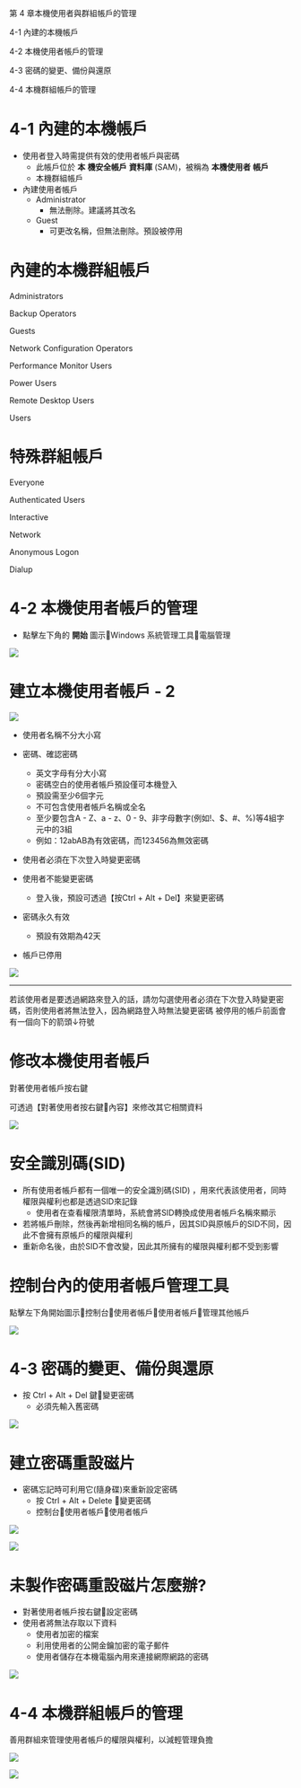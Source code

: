 第 4 章本機使用者與群組帳戶的管理

4\-1 內建的本機帳戶

4\-2 本機使用者帳戶的管理

4\-3 密碼的變更、備份與還原

4\-4 本機群組帳戶的管理

# 4-1 內建的本機帳戶

* 使用者登入時需提供有效的使用者帳戶與密碼
  * 此帳戶位於 __本__  __機安全帳戶__  __資料庫__ \(SAM\)，被稱為 __本機使用者__  __帳戶__
  * 本機群組帳戶
* 內建使用者帳戶
  * Administrator
    * 無法刪除。建議將其改名
  * Guest
    * 可更改名稱，但無法刪除。預設被停用

# 內建的本機群組帳戶

Administrators

Backup Operators

Guests

Network Configuration Operators

Performance Monitor Users

Power Users

Remote Desktop Users

Users

# 特殊群組帳戶

Everyone

Authenticated Users

Interactive

Network

Anonymous Logon

Dialup

# 4-2 本機使用者帳戶的管理

  * 點擊左下角的 __開始__ 圖示Windows 系統管理工具電腦管理

![](WS2016%E7%B3%BB%E7%B5%B1%E5%BB%BA%E7%BD%AE%E5%AF%A6%E5%8B%99-CA237-Ch04-%E6%9C%AC%E6%A9%9F%E4%BD%BF%E7%94%A8%E8%80%85%E8%88%87%E7%BE%A4%E7%B5%84%E5%B8%B3%E6%88%B6%E7%9A%84%E7%AE%A1%E7%90%86_0.png)

# 建立本機使用者帳戶 - 2

![](WS2016%E7%B3%BB%E7%B5%B1%E5%BB%BA%E7%BD%AE%E5%AF%A6%E5%8B%99-CA237-Ch04-%E6%9C%AC%E6%A9%9F%E4%BD%BF%E7%94%A8%E8%80%85%E8%88%87%E7%BE%A4%E7%B5%84%E5%B8%B3%E6%88%B6%E7%9A%84%E7%AE%A1%E7%90%86_1.png)

* 使用者名稱不分大小寫
* 密碼、確認密碼
  * 英文字母有分大小寫
  * 密碼空白的使用者帳戶預設僅可本機登入
  * 預設需至少6個字元
  * 不可包含使用者帳戶名稱或全名
  * 至少要包含A \- Z、a \- z、0 \- 9、非字母數字\(例如\!、$、\#、%\)等4組字元中的3組
  * 例如：12abAB為有效密碼，而123456為無效密碼

* 使用者必須在下次登入時變更密碼
* 使用者不能變更密碼
  * 登入後，預設可透過【按Ctrl \+ Alt \+ Del】來變更密碼
* 密碼永久有效
  * 預設有效期為42天
* 帳戶已停用

![](WS2016%E7%B3%BB%E7%B5%B1%E5%BB%BA%E7%BD%AE%E5%AF%A6%E5%8B%99-CA237-Ch04-%E6%9C%AC%E6%A9%9F%E4%BD%BF%E7%94%A8%E8%80%85%E8%88%87%E7%BE%A4%E7%B5%84%E5%B8%B3%E6%88%B6%E7%9A%84%E7%AE%A1%E7%90%86_2.png)

---

若該使用者是要透過網路來登入的話，請勿勾選使用者必須在下次登入時變更密碼，否則使用者將無法登入，因為網路登入時無法變更密碼
被停用的帳戶前面會有一個向下的箭頭↓符號


# 修改本機使用者帳戶

對著使用者帳戶按右鍵

可透過【對著使用者按右鍵內容】來修改其它相關資料

![](WS2016%E7%B3%BB%E7%B5%B1%E5%BB%BA%E7%BD%AE%E5%AF%A6%E5%8B%99-CA237-Ch04-%E6%9C%AC%E6%A9%9F%E4%BD%BF%E7%94%A8%E8%80%85%E8%88%87%E7%BE%A4%E7%B5%84%E5%B8%B3%E6%88%B6%E7%9A%84%E7%AE%A1%E7%90%86_3.png)

# 安全識別碼(SID)

* 所有使用者帳戶都有一個唯一的安全識別碼\(SID\) ，用來代表該使用者，同時權限與權利也都是透過SID來記錄
  * 使用者在查看權限清單時，系統會將SID轉換成使用者帳戶名稱來顯示
* 若將帳戶刪除，然後再新增相同名稱的帳戶，因其SID與原帳戶的SID不同，因此不會擁有原帳戶的權限與權利
* 重新命名後，由於SID不會改變，因此其所擁有的權限與權利都不受到影響

# 控制台內的使用者帳戶管理工具

點擊左下角開始圖示控制台使用者帳戶使用者帳戶管理其他帳戶

![](WS2016%E7%B3%BB%E7%B5%B1%E5%BB%BA%E7%BD%AE%E5%AF%A6%E5%8B%99-CA237-Ch04-%E6%9C%AC%E6%A9%9F%E4%BD%BF%E7%94%A8%E8%80%85%E8%88%87%E7%BE%A4%E7%B5%84%E5%B8%B3%E6%88%B6%E7%9A%84%E7%AE%A1%E7%90%86_4.png)

# 4-3 密碼的變更、備份與還原

* 按 Ctrl \+ Alt \+ Del 鍵變更密碼
  * 必須先輸入舊密碼

![](WS2016%E7%B3%BB%E7%B5%B1%E5%BB%BA%E7%BD%AE%E5%AF%A6%E5%8B%99-CA237-Ch04-%E6%9C%AC%E6%A9%9F%E4%BD%BF%E7%94%A8%E8%80%85%E8%88%87%E7%BE%A4%E7%B5%84%E5%B8%B3%E6%88%B6%E7%9A%84%E7%AE%A1%E7%90%86_5.png)

# 建立密碼重設磁片

* 密碼忘記時可利用它\(隨身碟\)來重新設定密碼
  * 按 Ctrl \+ Alt \+ Delete 變更密碼
  * 控制台使用者帳戶使用者帳戶

![](WS2016%E7%B3%BB%E7%B5%B1%E5%BB%BA%E7%BD%AE%E5%AF%A6%E5%8B%99-CA237-Ch04-%E6%9C%AC%E6%A9%9F%E4%BD%BF%E7%94%A8%E8%80%85%E8%88%87%E7%BE%A4%E7%B5%84%E5%B8%B3%E6%88%B6%E7%9A%84%E7%AE%A1%E7%90%86_6.png)

![](WS2016%E7%B3%BB%E7%B5%B1%E5%BB%BA%E7%BD%AE%E5%AF%A6%E5%8B%99-CA237-Ch04-%E6%9C%AC%E6%A9%9F%E4%BD%BF%E7%94%A8%E8%80%85%E8%88%87%E7%BE%A4%E7%B5%84%E5%B8%B3%E6%88%B6%E7%9A%84%E7%AE%A1%E7%90%86_7.png)

# 未製作密碼重設磁片怎麼辦?

* 對著使用者帳戶按右鍵設定密碼
* 使用者將無法存取以下資料
  * 使用者加密的檔案
  * 利用使用者的公開金鑰加密的電子郵件
  * 使用者儲存在本機電腦內用來連接網際網路的密碼

![](WS2016%E7%B3%BB%E7%B5%B1%E5%BB%BA%E7%BD%AE%E5%AF%A6%E5%8B%99-CA237-Ch04-%E6%9C%AC%E6%A9%9F%E4%BD%BF%E7%94%A8%E8%80%85%E8%88%87%E7%BE%A4%E7%B5%84%E5%B8%B3%E6%88%B6%E7%9A%84%E7%AE%A1%E7%90%86_8.png)

# 4-4 本機群組帳戶的管理

善用群組來管理使用者帳戶的權限與權利，以減輕管理負擔

![](WS2016%E7%B3%BB%E7%B5%B1%E5%BB%BA%E7%BD%AE%E5%AF%A6%E5%8B%99-CA237-Ch04-%E6%9C%AC%E6%A9%9F%E4%BD%BF%E7%94%A8%E8%80%85%E8%88%87%E7%BE%A4%E7%B5%84%E5%B8%B3%E6%88%B6%E7%9A%84%E7%AE%A1%E7%90%86_9.png)

![](WS2016%E7%B3%BB%E7%B5%B1%E5%BB%BA%E7%BD%AE%E5%AF%A6%E5%8B%99-CA237-Ch04-%E6%9C%AC%E6%A9%9F%E4%BD%BF%E7%94%A8%E8%80%85%E8%88%87%E7%BE%A4%E7%B5%84%E5%B8%B3%E6%88%B6%E7%9A%84%E7%AE%A1%E7%90%86_10.png)

